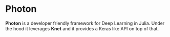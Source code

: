 # Photon

**Photon** is a developer friendly framework for Deep Learning in Julia. Under the hood
it leverages **Knet** and it provides a Keras like API on top of that.
